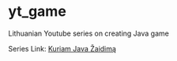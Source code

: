 # yt_game
Lithuanian Youtube series on creating Java game

Series Link: [Kuriam Java Žaidimą](https://www.youtube.com/watch?v=pUfvIrEs1S4&list=PL3aaklOBGuJkrIcfygSR4rh28-lmeeFAp)
